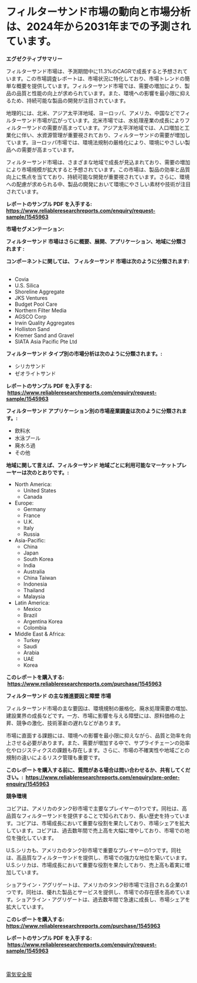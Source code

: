 <p><h1>フィルターサンド市場の動向と市場分析は、2024年から2031年までの予測されています。</h1></p><p><strong>エグゼクティブサマリー</strong></p>
<p><p>フィルターサンド市場は、予測期間中に11.3%のCAGRで成長すると予想されています。この市場調査レポートは、市場状況に特化しており、市場トレンドの簡単な概要を提供しています。フィルターサンド市場では、需要の増加により、製品の品質と性能の向上が求められています。また、環境への影響を最小限に抑えるため、持続可能な製品の開発が注目されています。</p><p>地理的には、北米、アジア太平洋地域、ヨーロッパ、アメリカ、中国などでフィルターサンド市場が広がっています。北米市場では、水処理産業の成長によりフィルターサンドの需要が高まっています。アジア太平洋地域では、人口増加と工業化に伴い、水資源管理が重要視されており、フィルターサンドの需要が増加しています。ヨーロッパ市場では、環境法規制の厳格化により、環境にやさしい製品への需要が高まっています。</p><p>フィルターサンド市場は、さまざまな地域で成長が見込まれており、需要の増加により市場規模が拡大すると予想されています。この市場は、製品の効率と品質向上に焦点を当てており、持続可能な開発が重要視されています。さらに、環境への配慮が求められる中、製品の開発において環境にやさしい素材や技術が注目されています。</p></p>
<p><strong>レポートのサンプル PDF を入手する: <a href="https://www.reliableresearchreports.com/enquiry/request-sample/1545963">https://www.reliableresearchreports.com/enquiry/request-sample/1545963</a></strong></p>
<p><strong>市場セグメンテーション:</strong></p>
<p><strong> フィルターサンド 市場はさらに概要、展開、アプリケーション、地域に分類されます :</strong></p>
<p><strong>コンポーネントに関しては、 フィルターサンド 市場は次のように分類されます: &nbsp;</strong></p>
<p><ul><li>Covia</li><li>U.S. Silica</li><li>Shoreline Aggregate</li><li>JKS Ventures</li><li>Budget Pool Care</li><li>Northern Filter Media</li><li>AGSCO Corp</li><li>Irwin Quality Aggregates</li><li>Holliston Sand</li><li>Kremer Sand and Gravel</li><li>SIATA Asia Pacific Pte Ltd</li></ul></p>
<p><strong> フィルターサンド タイプ別の市場分析は次のように分類されます。:</strong></p>
<p><ul><li>シリカサンド</li><li>ゼオライトサンド</li></ul></p>
<p><strong>レポートのサンプル PDF を入手する: &nbsp;<a href="https://www.reliableresearchreports.com/enquiry/request-sample/1545963">https://www.reliableresearchreports.com/enquiry/request-sample/1545963</a></strong></p>
<p><strong> フィルターサンド アプリケーション別の市場産業調査は次のように分類されます。:</strong></p>
<p><ul><li>飲料水</li><li>水泳プール</li><li>廃水ろ過</li><li>その他</li></ul></p>
<p><strong>地域に関して言えば、フィルターサンド 地域ごとに利用可能なマーケットプレーヤーは次のとおりです。:</strong></p>
<p><ul>
    <li>
        North America:
        <ul>
            <li>United States</li>
            <li>Canada</li>
        </ul>
    </li>
    <li>
        Europe:
        <ul>
            <li>Germany</li>
            <li>France</li>
            <li>U.K.</li>
            <li>Italy</li>
            <li>Russia</li>
        </ul>
    </li>
    <li>
        Asia-Pacific:
        <ul>
            <li>China</li>
            <li>Japan</li>
            <li>South Korea</li>
            <li>India</li>
            <li>Australia</li>
            <li>China Taiwan</li>
            <li>Indonesia</li>
            <li>Thailand</li>
            <li>Malaysia</li>
        </ul>
    </li>
    <li>
        Latin America:
        <ul>
            <li>Mexico</li>
            <li>Brazil</li>
            <li>Argentina Korea</li>
            <li>Colombia</li>
        </ul>
    </li>
    <li>
        Middle East & Africa:
        <ul>
            <li>Turkey</li>
            <li>Saudi</li>
            <li>Arabia</li>
            <li>UAE</li>
            <li>Korea</li>
        </ul>
    </li>
    </ul></p>
<p><strong>このレポートを購入する: &nbsp;<a href="https://www.reliableresearchreports.com/purchase/1545963">https://www.reliableresearchreports.com/purchase/1545963</a></strong></p>
<p><strong>フィルターサンド の主な推進要因と障壁 市場</strong></p>
<p><p>フィルターサンド市場の主な要因は、環境規制の厳格化、廃水処理需要の増加、建設業界の成長などです。一方、市場に影響を与える障壁には、原料価格の上昇、競争の激化、技術革新の遅れなどがあります。</p><p>市場に直面する課題には、環境への影響を最小限に抑えながら、品質と効率を向上させる必要があります。また、需要が増加する中で、サプライチェーンの効率化やロジスティクスの課題も存在します。さらに、市場の不確実性や地域ごとの規制の違いによるリスク管理も重要です。</p></p>
<p><strong>このレポートを購入する前に、質問がある場合は問い合わせるか、共有してください。:&nbsp; <a href="https://www.reliableresearchreports.com/enquiry/pre-order-enquiry/1545963">https://www.reliableresearchreports.com/enquiry/pre-order-enquiry/1545963</a></strong></p>
<p><strong>競争環境</strong></p>
<p><p>コビアは、アメリカのタンク砂市場で主要なプレイヤーの1つです。同社は、高品質なフィルターサンドを提供することで知られており、長い歴史を持っています。コビアは、市場成長において重要な役割を果たしており、市場シェアを拡大しています。コビアは、過去数年間で売上高を大幅に増やしており、市場での地位を強化しています。</p><p>U.S.シリカも、アメリカのタンク砂市場で重要なプレイヤーの1つです。同社は、高品質なフィルターサンドを提供し、市場での強力な地位を築いています。U.S.シリカは、市場成長において重要な役割を果たしており、売上高も着実に増加しています。</p><p>ショアライン・アグリゲートは、アメリカのタンク砂市場で注目される企業の1つです。同社は、優れた製品とサービスを提供し、市場での存在感を高めています。ショアライン・アグリゲートは、過去数年間で急速に成長し、市場シェアを拡大しています。</p></p>
<p><strong>このレポートを購入する: &nbsp; <a href="https://www.reliableresearchreports.com/purchase/1545963">https://www.reliableresearchreports.com/purchase/1545963</a></strong></p>
<p><strong>レポートのサンプル PDF を入手する: &nbsp;<a href="https://www.reliableresearchreports.com/enquiry/request-sample/1545963">https://www.reliableresearchreports.com/enquiry/request-sample/1545963</a></strong><strong></strong></p>
<p>&nbsp;</p>
<p><p><a href="https://github.com/one-cool-chick/Market-Research-Report-List-1/blob/main/384519413219.md">電気安全服</a></p></p>